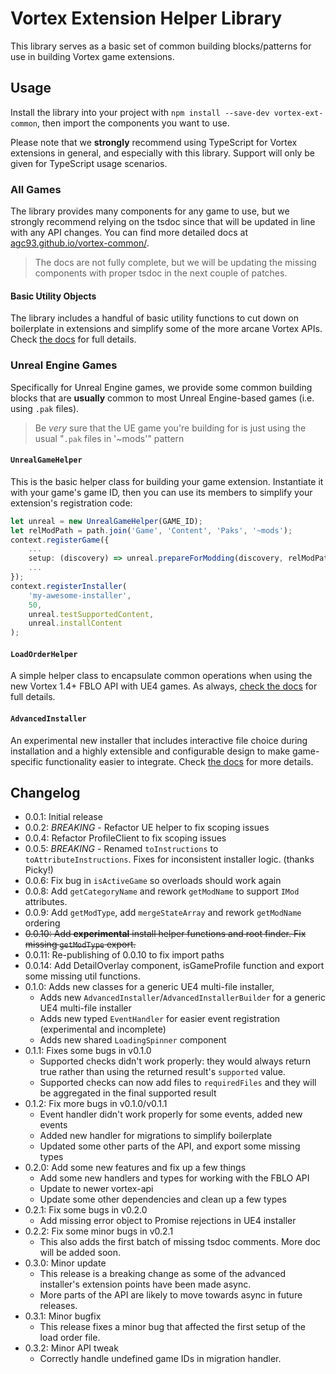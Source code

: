 # Vortex Extension Helper Library

This library serves as a basic set of common building blocks/patterns for use in building Vortex game extensions.

## Usage

Install the library into your project with `npm install --save-dev vortex-ext-common`, then import the components you want to use.

Please note that we **strongly** recommend using TypeScript for Vortex extensions in general, and especially with this library. Support will only be given for TypeScript usage scenarios.

### All Games

The library provides many components for any game to use, but we strongly recommend relying on the tsdoc since that will be updated in line with any API changes. You can find more detailed docs at [agc93.github.io/vortex-common/](https://agc93.github.io/vortex-common/).

> The docs are not fully complete, but we will be updating the missing components with proper tsdoc in the next couple of patches.

#### Basic Utility Objects

The library includes a handful of basic utility functions to cut down on boilerplate in extensions and simplify some of the more arcane Vortex APIs. Check [the docs](https://agc93.github.io/vortex-common/modules/index.html) for full details.

### Unreal Engine Games

Specifically for Unreal Engine games, we provide some common building blocks that are **usually** common to most Unreal Engine-based games (i.e. using `.pak` files).

> Be *very* sure that the UE game you're building for is just using the usual "`.pak` files in '~mods'" pattern

#### `UnrealGameHelper`

This is the basic helper class for building your game extension. Instantiate it with your game's game ID, then you can use its members to simplify your extension's registration code:

```ts
let unreal = new UnrealGameHelper(GAME_ID);
let relModPath = path.join('Game', 'Content', 'Paks', '~mods');
context.registerGame({
    ...
    setup: (discovery) => unreal.prepareForModding(discovery, relModPath);
    ...
});
context.registerInstaller(
    'my-awesome-installer',
    50,
    unreal.testSupportedContent,
    unreal.installContent
);
```

#### `LoadOrderHelper`

A simple helper class to encapsulate common operations when using the new Vortex 1.4+ FBLO API with UE4 games. As always, [check the docs](https://agc93.github.io/vortex-common/modules/ueloadorder.html) for full details.

#### `AdvancedInstaller`

An experimental new installer that includes interactive file choice during installation and a highly extensible and configurable design to make game-specific functionality easier to integrate. Check [the docs](https://agc93.github.io/vortex-common/modules/install_advanced.html) for more details.

## Changelog

- 0.0.1: Initial release
- 0.0.2: *BREAKING* - Refactor UE helper to fix scoping issues
- 0.0.4: Refactor ProfileClient to fix scoping issues
- 0.0.5: *BREAKING* - Renamed `toInstructions` to `toAttributeInstructions`. Fixes for inconsistent installer logic. (thanks Picky!)
- 0.0.6: Fix bug in `isActiveGame` so overloads should work again
- 0.0.8: Add `getCategoryName` and rework `getModName` to support `IMod` attributes.
- 0.0.9: Add `getModType`, add `mergeStateArray` and rework `getModName` ordering
- ~~0.0.10: Add **experimental** install helper functions and root finder. Fix missing `getModType` export.~~
- 0.0.11: Re-publishing of 0.0.10 to fix import paths
- 0.0.14: Add DetailOverlay component, isGameProfile function and export some missing util functions.
- 0.1.0: Adds new classes for a generic UE4 multi-file installer, 
  - Adds new `AdvancedInstaller`/`AdvancedInstallerBuilder` for a generic UE4 multi-file installer
  - Adds new typed `EventHandler` for easier event registration (experimental and incomplete)
  - Adds new shared `LoadingSpinner` component
- 0.1.1: Fixes some bugs in v0.1.0
  - Supported checks didn't work properly: they would always return true rather than using the returned result's `supported` value.
  - Supported checks can now add files to `requiredFiles` and they will be aggregated in the final supported result
- 0.1.2: Fix more bugs in v0.1.0/v0.1.1
  - Event handler didn't work properly for some events, added new events
  - Added new handler for migrations to simplify boilerplate
  - Updated some other parts of the API, and export some missing types
- 0.2.0: Add some new features and fix up a few things
  - Add some new handlers and types for working with the FBLO API
  - Update to newer vortex-api
  - Update some other dependencies and clean up a few types
- 0.2.1: Fix some bugs in v0.2.0
  - Add missing error object to Promise rejections in UE4 installer
- 0.2.2: Fix some minor bugs in v0.2.1
  - This also adds the first batch of missing tsdoc comments. More doc will be added soon.
- 0.3.0: Minor update
  - This release is a breaking change as some of the advanced installer's extension points have been made async.
  - More parts of the API are likely to move towards async in future releases.
- 0.3.1: Minor bugfix
  - This release fixes a minor bug that affected the first setup of the load order file.
- 0.3.2: Minor API tweak
  - Correctly handle undefined game IDs in migration handler.